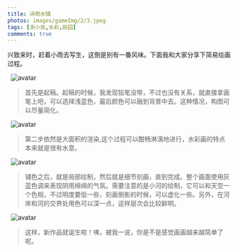 ```yaml
---
title: 诗雨水镇
photos: images/gameImg/2/3.jpeg
tags: [浙小孩,水彩,田园]
comments: true
---
```


兴致来时，赶着小雨去写生，这倒是别有一番风味。下面我和大家分享下简易绘画过程。

&nbsp;
![avatar](/blog2/images/gameImg/2/1.jpeg)
>首先是起稿。起稿的时候，我发现铅笔没带，不过也没有关系，就直接拿画笔上吧，可以选择浅蓝色，最后颜色可以融到背景中去。这种情况，构图可以尽量简化。

&nbsp;
![avatar](/blog2/images/gameImg/2/2.jpeg)
>第二步依然是大面积的渲染,这个过程可以酣畅淋漓地进行，水彩画的特点本来就是很有水意。

&nbsp;
![avatar](/blog2/images/gameImg/2/3.jpeg)
>铺色之后，就是局部绘制，然后就是细节刻画，直到完成。整个画面使用灰蓝色调来表现阴雨绵绵的气氛。需要注意的是小河的绘制，它可以和天空一个色相，不过明度要低一些，刻画倒影的时候，可以虚化一些。另外，在河岸和河的交界处用色可以深一点，这样层次会比较鲜明。

&nbsp;
![avatar](/blog2/images/gameImg/2/4.jpeg)
>这样，新作品就诞生啦！咦，被我一说，你是不是感觉画画越来越简单了呢。
